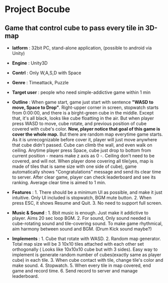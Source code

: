 Project Bocube
===============

Game that control cube to pass every tile in 3D-map
--------------

* **latform** : 32bit PC, stand-alone application, (possible to android via Unity)

* **Engine** : Unity3D

* **Contrl** : Only W,A,S,D with Space

* **Genre** : Timeattack, Puzzle

* **Target user** : people who need simple-addictive game within 1 min

* **Outline** : When game start, game just start with sentence **"WASD to move, Space to Drop"**.
                Right-upper corner in screen, stopwatch starts from 0:00:00, and there is a birght-green cube in the middle.
                Except that, it's all black, looks like cube floatting in the air. But when player press WASD to move, cube rotate,
                and previous position of cube covered with cube's color. **Now, player notice that goal of this game is cover the whole map.**
                But there are random map everytime game starts. As it is unrecognizable before cover it, player will just move anywhere
                that cube didn't passed. Cube can climb the wall, and even walk on ceiling. Anytime player press Space, cube just drop to
                bottom from current position - means make z axis as 0 -. Ceiling don't need to be covered, and will not.
                When player done covering all tile(yes, map is made of tiles that is same size with one side of cube), game automatically 
                shows "Congratulations" message and send its clear time to server.
                After clear game, player can check leaderboard and see its ranking. Average clear time is aimed to 1 min.
                
* **Features** : 1. There should be a minimum UI as possible, and make it just intuitive. Only UI included is stopwatch, BGM mute button.
                 2. When press ESC, it shows Resume and Quit.
                 3. No need to support full screen.
                 
* **Music & Sound** : 1. 8bit music is enough. Just make it addictive to player. Aims 20 sec loop BGM.
                      2. For sound, Only sound needed is cube-rotating sound and tile-covering sound. To make game rhythmical, aim harmony between sound and BGM.
                      (Drum Kick sound maybe?)
                      
* **Implements** : 1. Cube that rotate with WASD. 
                   2. Random map generator. Total map size will be 3 10x10 tiles attached with each other set orthogonally ( Looks like 10x10x10
                   cube but with 3 sides). Easy way to implement is generate random number of cubes(exactly same as player cube) in each tile.
                   3. When cube contact with tile, change tile's color and make sound.
                   4. Stopwatch.
                   5. When every tile in map covered, end game and record time.
                   6. Send record to server and manage leaderboard.
                   
                 
